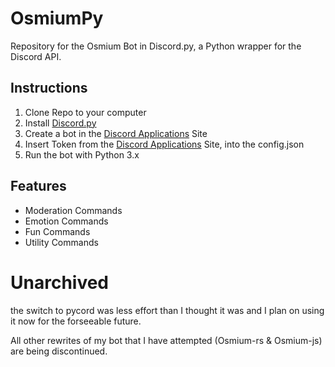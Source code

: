 # OsmiumPy
 Repository for the Osmium Bot in Discord.py, a Python wrapper for the Discord API.

## Instructions
 1. Clone Repo to your computer
 2. Install [Discord.py](https://discordpy.readthedocs.io/en/latest/intro.html#installing)
 3. Create a bot in the [Discord Applications](https://discord.com/developers/applications/) Site
 4. Insert Token from the [Discord Applications](https://discord.com/developers/applications/) Site, into the config.json
 5. Run the bot with Python 3.x
 
## Features
- Moderation Commands
- Emotion Commands
- Fun Commands
- Utility Commands

# Unarchived
 the switch to pycord was less effort than I thought it was and I plan on using it now for the forseeable future.

 All other rewrites of my bot that I have attempted (Osmium-rs & Osmium-js) are being discontinued.